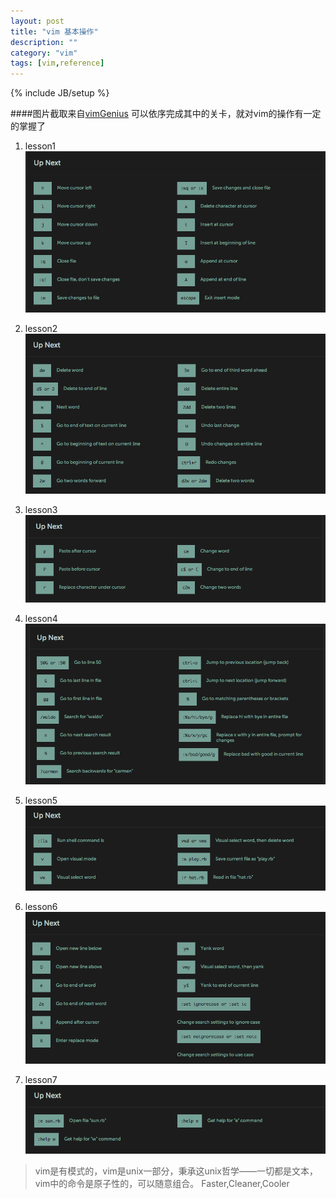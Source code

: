 ```yaml
---
layout: post
title: "vim 基本操作"
description: ""
category: "vim"
tags: [vim,reference]
---
```

{% include JB/setup %}

####图片截取来自[vimGenius](http://vimgenius.com/lessons/vim-intro)
可以依序完成其中的关卡，就对vim的操作有一定的掌握了

  1. lesson1 <img src="/assets/image/vim_1.jpg"  /> 

  2. lesson2 <img src="/assets/image/vim_2.jpg"  /> 

  3. lesson3 <img src="/assets/image/vim_3.jpg"  /> 

  4. lesson4 <img src="/assets/image/vim_4.jpg"  /> 

  5. lesson5 <img src="/assets/image/vim_5.jpg"  /> 

  6. lesson6 <img src="/assets/image/vim_6.jpg"  /> 

  7. lesson7 <img src="/assets/image/vim_7.jpg"  /> 

>vim是有模式的，vim是unix一部分，秉承这unix哲学——一切都是文本，vim中的命令是原子性的，可以随意组合。
>Faster,Cleaner,Cooler
